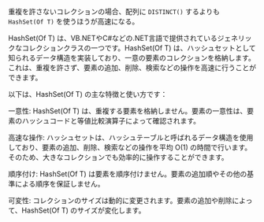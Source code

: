 重複を許さないコレクションの場合、配列に `DISTINCT()` するよりも
`HashSet(Of T)` を使うほうが高速になる。

HashSet(Of T) は、VB.NETやC#などの.NET言語で提供されているジェネリックなコレクションクラスの一つです。HashSet(Of T) は、ハッシュセットとして知られるデータ構造を実装しており、一意の要素のコレクションを格納します。これは、重複を許さず、要素の追加、削除、検索などの操作を高速に行うことができます。

以下は、HashSet(Of T) の主な特徴と使い方です：

一意性: HashSet(Of T) は、重複する要素を格納しません。要素の一意性は、要素のハッシュコードと等値比較演算子によって確認されます。

高速な操作: ハッシュセットは、ハッシュテーブルと呼ばれるデータ構造を使用しており、要素の追加、削除、検索などの操作を平均 O(1) の時間で行います。そのため、大きなコレクションでも効率的に操作することができます。

順序付け: HashSet(Of T) は要素を順序付けません。要素の追加順やその他の基準による順序を保証しません。

可変性: コレクションのサイズは動的に変更されます。要素の追加や削除によって、HashSet(Of T) のサイズが変化します。